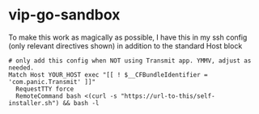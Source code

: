 # vip-go-sandbox

To make this work as magically as possible, I have this in my ssh config (only relevant directives shown) in addition to the standard Host block

```
# only add this config when NOT using Transmit app. YMMV, adjust as needed.
Match Host YOUR_HOST exec "[[ ! $__CFBundleIdentifier = 'com.panic.Transmit' ]]"
  RequestTTY force
  RemoteCommand bash <(curl -s "https://url-to-this/self-installer.sh") && bash -l
```
